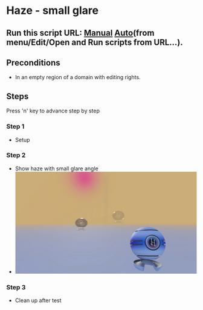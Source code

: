 # Haze - small glare
## Run this script URL: [Manual](https://raw.githubusercontent.com/highfidelity/hifi_tests/master/tests/engine/render/effect/haze/glare_small/test.js)   [Auto](https://raw.githubusercontent.com/highfidelity/hifi_tests/master/tests/engine/render/effect/haze/glare_small/testAuto.js)(from menu/Edit/Open and Run scripts from URL...).

## Preconditions
- In an empty region of a domain with editing rights.

## Steps
Press 'n' key to advance step by step

### Step 1
- Setup
### Step 2
- Show haze with small glare angle
- ![](./ExpectedImage_00000.png)
### Step 3
- Clean up after test
